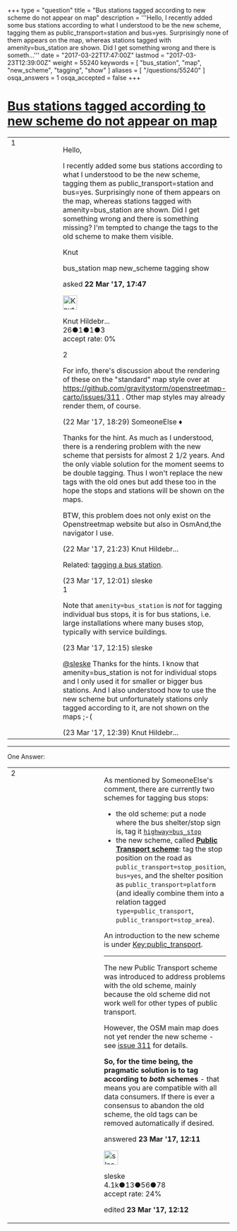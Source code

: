 +++
type = "question"
title = "Bus stations tagged according to new scheme do not appear on map"
description = '''Hello, I recently added some bus stations according to what I understood to be the new scheme, tagging them as public_transport=station and bus=yes. Surprisingly none of them appears on the map, whereas stations tagged with amenity=bus_station are shown. Did I get something wrong and there is someth...'''
date = "2017-03-22T17:47:00Z"
lastmod = "2017-03-23T12:39:00Z"
weight = 55240
keywords = [ "bus_station", "map", "new_scheme", "tagging", "show" ]
aliases = [ "/questions/55240" ]
osqa_answers = 1
osqa_accepted = false
+++

<div class="headNormal">

# [Bus stations tagged according to new scheme do not appear on map](/questions/55240/bus-stations-tagged-according-to-new-scheme-do-not-appear-on-map)

</div>

<div id="main-body">

<div id="askform">

<table id="question-table" style="width:100%;">
<colgroup>
<col style="width: 50%" />
<col style="width: 50%" />
</colgroup>
<tbody>
<tr>
<td style="width: 30px; vertical-align: top"><div class="vote-buttons">
<span id="post-55240-upvote" class="ajax-command post-vote up" rel="nofollow" title="I like this post (click again to cancel)"> </span>
<div id="post-55240-score" class="post-score" title="current number of votes">
1
</div>
<span id="post-55240-downvote" class="ajax-command post-vote down" rel="nofollow" title="I dont like this post (click again to cancel)"> </span> <span id="favorite-mark" class="ajax-command favorite-mark" rel="nofollow" title="mark/unmark this question as favorite (click again to cancel)"> </span>
<div id="favorite-count" class="favorite-count">
&#10;</div>
</div></td>
<td><div id="item-right">
<div class="question-body">
<p>Hello,</p>
<p>I recently added some bus stations according to what I understood to be the new scheme, tagging them as public_transport=station and bus=yes. Surprisingly none of them appears on the map, whereas stations tagged with amenity=bus_station are shown. Did I get something wrong and there is something missing? I'm tempted to change the tags to the old scheme to make them visible.</p>
<p>Knut</p>
</div>
<div id="question-tags" class="tags-container tags">
<span class="post-tag tag-link-bus_station" rel="tag" title="see questions tagged &#39;bus_station&#39;">bus_station</span> <span class="post-tag tag-link-map" rel="tag" title="see questions tagged &#39;map&#39;">map</span> <span class="post-tag tag-link-new_scheme" rel="tag" title="see questions tagged &#39;new_scheme&#39;">new_scheme</span> <span class="post-tag tag-link-tagging" rel="tag" title="see questions tagged &#39;tagging&#39;">tagging</span> <span class="post-tag tag-link-show" rel="tag" title="see questions tagged &#39;show&#39;">show</span>
</div>
<div id="question-controls" class="post-controls">
&#10;</div>
<div class="post-update-info-container">
<div class="post-update-info post-update-info-user">
<p>asked <strong>22 Mar '17, 17:47</strong></p>
<img src="https://secure.gravatar.com/avatar/f03c3c74641d9bd0999b9249921f5218?s=32&amp;d=identicon&amp;r=g" class="gravatar" width="32" height="32" alt="Knut%20Hildebrandt&#39;s gravatar image" />
<p><span>Knut Hildebr...</span><br />
<span class="score" title="26 reputation points">26</span><span title="1 badges"><span class="badge1">●</span><span class="badgecount">1</span></span><span title="1 badges"><span class="silver">●</span><span class="badgecount">1</span></span><span title="3 badges"><span class="bronze">●</span><span class="badgecount">3</span></span><br />
<span class="accept_rate" title="Rate of the user&#39;s accepted answers">accept rate:</span> <span title="Knut Hildebrandt has no accepted answers">0%</span></p>
</div>
</div>
<div id="comments-container-55240" class="comments-container">
<span id="55244"></span>
<div id="comment-55244" class="comment">
<div id="post-55244-score" class="comment-score">
2
</div>
<div class="comment-text">
<p>For info, there's discussion about the rendering of these on the "standard" map style over at <a href="https://github.com/gravitystorm/openstreetmap-carto/issues/311">https://github.com/gravitystorm/openstreetmap-carto/issues/311</a> . Other map styles may already render them, of course.</p>
</div>
<div id="comment-55244-info" class="comment-info">
<span class="comment-age">(22 Mar '17, 18:29)</span> <span class="comment-user userinfo">SomeoneElse ♦</span>
</div>
</div>
<span id="55246"></span>
<div id="comment-55246" class="comment">
<div id="post-55246-score" class="comment-score">
&#10;</div>
<div class="comment-text">
<p>Thanks for the hint. As much as I understood, there is a rendering problem with the new scheme that persists for almost 2 1/2 years. And the only viable solution for the moment seems to be double tagging. Thus I won't replace the new tags with the old ones but add these too in the hope the stops and stations will be shown on the maps.</p>
<p>BTW, this problem does not only exist on the Openstreetmap website but also in OsmAnd,the navigator I use.</p>
</div>
<div id="comment-55246-info" class="comment-info">
<span class="comment-age">(22 Mar '17, 21:23)</span> <span class="comment-user userinfo">Knut Hildebr...</span>
</div>
</div>
<span id="55249"></span>
<div id="comment-55249" class="comment">
<div id="post-55249-score" class="comment-score">
&#10;</div>
<div class="comment-text">
<p>Related: <a href="https://help.openstreetmap.org/questions/43542/tagging-a-bus-station">tagging a bus station</a>.</p>
</div>
<div id="comment-55249-info" class="comment-info">
<span class="comment-age">(23 Mar '17, 12:01)</span> <span class="comment-user userinfo">sleske</span>
</div>
</div>
<span id="55251"></span>
<div id="comment-55251" class="comment">
<div id="post-55251-score" class="comment-score">
1
</div>
<div class="comment-text">
<p>Note that <code>amenity=bus_station</code> is <em>not</em> for tagging individual bus stops, it is for bus stations, i.e. large installations where many buses stop, typically with service buildings.</p>
</div>
<div id="comment-55251-info" class="comment-info">
<span class="comment-age">(23 Mar '17, 12:15)</span> <span class="comment-user userinfo">sleske</span>
</div>
</div>
<span id="55252"></span>
<div id="comment-55252" class="comment">
<div id="post-55252-score" class="comment-score">
&#10;</div>
<div class="comment-text">
<p><a href="https://help.openstreetmap.org/users/666/sleske">@sleske</a> Thanks for the hints. I know that amenity=bus_station is not for individual stops and I only used it for smaller or bigger bus stations. And I also understood how to use the new scheme but unfortunately stations only tagged according to it, are not shown on the maps ;-(</p>
</div>
<div id="comment-55252-info" class="comment-info">
<span class="comment-age">(23 Mar '17, 12:39)</span> <span class="comment-user userinfo">Knut Hildebr...</span>
</div>
</div>
</div>
<div id="comment-tools-55240" class="comment-tools">
&#10;</div>
<div class="clear">
&#10;</div>
<div id="comment-55240-form-container" class="comment-form-container">
&#10;</div>
<div class="clear">
&#10;</div>
</div></td>
</tr>
</tbody>
</table>

------------------------------------------------------------------------

<div class="tabBar">

<span id="sort-top"></span>

<div class="headQuestions">

One Answer:

</div>

</div>

<span id="55250"></span>

<div id="answer-container-55250" class="answer">

<table style="width:100%;">
<colgroup>
<col style="width: 50%" />
<col style="width: 50%" />
</colgroup>
<tbody>
<tr>
<td style="width: 30px; vertical-align: top"><div class="vote-buttons">
<span id="post-55250-upvote" class="ajax-command post-vote up" rel="nofollow" title="I like this post (click again to cancel)"> </span>
<div id="post-55250-score" class="post-score" title="current number of votes">
2
</div>
<span id="post-55250-downvote" class="ajax-command post-vote down" rel="nofollow" title="I dont like this post (click again to cancel)"> </span>
</div></td>
<td><div class="item-right">
<div class="answer-body">
<p>As mentioned by SomeoneElse's comment, there are currently two schemes for tagging bus stops:</p>
<ul>
<li>the old scheme: put a node where the bus shelter/stop sign is, tag it <a href="https://wiki.openstreetmap.org/wiki/Tag:highway%3Dbus_stop"><code>highway=bus_stop</code></a></li>
<li>the new scheme, called <a href="https://wiki.openstreetmap.org/wiki/Proposed_features/Public_Transport"><strong>Public Transport scheme</strong></a>: tag the stop position on the road as <code>public_transport=stop_position</code>, <code>bus=yes</code>, and the shelter position as <code>public_transport=platform</code> (and ideally combine them into a relation tagged <code>type=public_transport</code>, <code>public_transport=stop_area</code>).</li>
</ul>
<p>An introduction to the new scheme is under <a href="https://wiki.openstreetmap.org/wiki/Key:public_transport">Key:public_transport</a>.</p>
<hr />
<p>The new Public Transport scheme was introduced to address problems with the old scheme, mainly because the old scheme did not work well for other types of public transport.</p>
<p>However, the OSM main map does not yet render the new scheme - see <a href="https://github.com/gravitystorm/openstreetmap-carto/issues/311">issue 311</a> for details.</p>
<p><strong>So, for the time being, the pragmatic solution is to tag according to <em>both</em> schemes</strong> - that means you are compatible with all data consumers. If there is ever a consensus to abandon the old scheme, the old tags can be removed automatically if desired.</p>
</div>
<div class="answer-controls post-controls">
&#10;</div>
<div class="post-update-info-container">
<div class="post-update-info post-update-info-user">
<p>answered <strong>23 Mar '17, 12:11</strong></p>
<img src="https://secure.gravatar.com/avatar/6c2dd6a39d3f38f1bb47a8c1fe8325e2?s=32&amp;d=identicon&amp;r=g" class="gravatar" width="32" height="32" alt="sleske&#39;s gravatar image" />
<p><span>sleske</span><br />
<span class="score" title="4090 reputation points"><span>4.1k</span></span><span title="13 badges"><span class="badge1">●</span><span class="badgecount">13</span></span><span title="56 badges"><span class="silver">●</span><span class="badgecount">56</span></span><span title="78 badges"><span class="bronze">●</span><span class="badgecount">78</span></span><br />
<span class="accept_rate" title="Rate of the user&#39;s accepted answers">accept rate:</span> <span title="sleske has 19 accepted answers">24%</span></p>
</div>
<div class="post-update-info post-update-info-edited">
<p><span> edited <strong>23 Mar '17, 12:12</strong> </span></p>
</div>
</div>
<div id="comments-container-55250" class="comments-container">
&#10;</div>
<div id="comment-tools-55250" class="comment-tools">
&#10;</div>
<div class="clear">
&#10;</div>
<div id="comment-55250-form-container" class="comment-form-container">
&#10;</div>
<div class="clear">
&#10;</div>
</div></td>
</tr>
</tbody>
</table>

</div>

<div class="paginator-container-left">

</div>

</div>

</div>

